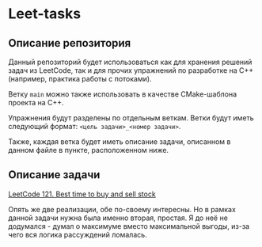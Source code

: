 # Leet-tasks

## Описание репозитория

Данный репозиторий будет использоваться как для хранения решений задач из LeetCode, так и для прочих упражнений по разработке на C++ (например, практика работы с потоками).

Ветку `main` можно также использовать в качестве CMake-шаблона проекта на C++.

Упражнения будут разделены по отдельным веткам. Ветки будут иметь следующий формат: `<цель задачи>_<номер задачи>`.

Также, каждая ветка будет иметь описание задачи, описанном в данном файле в пункте, расположенном ниже.

## Описание задачи

[LeetCode 121. Best time to buy and sell stock](https://leetcode.com/problems/best-time-to-buy-and-sell-stock)

Опять же две реализации, обе по-своему интересны. Но в рамках данной задачи нужна была именно вторая, простая. Я до неё не додумался - думал о максимуме вместо максимальной выгоды, из-за чего вся логика рассуждений ломалась.
